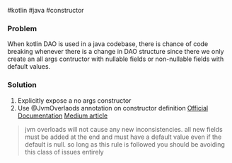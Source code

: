 #kotlin #java #constructor

### Problem 
When kotlin DAO is used in a java codebase, there is chance of code breaking whenever there is a change in DAO structure since there we only create an all args contructor with nullable fields or non-nullable fields with default values.

### Solution
1. Explicitly expose a no args constructor
2. Use @JvmOverlaods annotation on constructor definition
[Official Documentation](https://kotlinlang.org/api/latest/jvm/stdlib/kotlin.jvm/-jvm-overloads/)
[Medium article](https://medium.com/android-news/demystifying-the-jvmoverloads-in-kotlin-10dd098e6f72)

>  jvm overloads will not cause any new inconsistencies. all new fields must be added at the end and must have a default value even if the default is null. so long as this rule is followed you should be avoiding this class of issues entirely